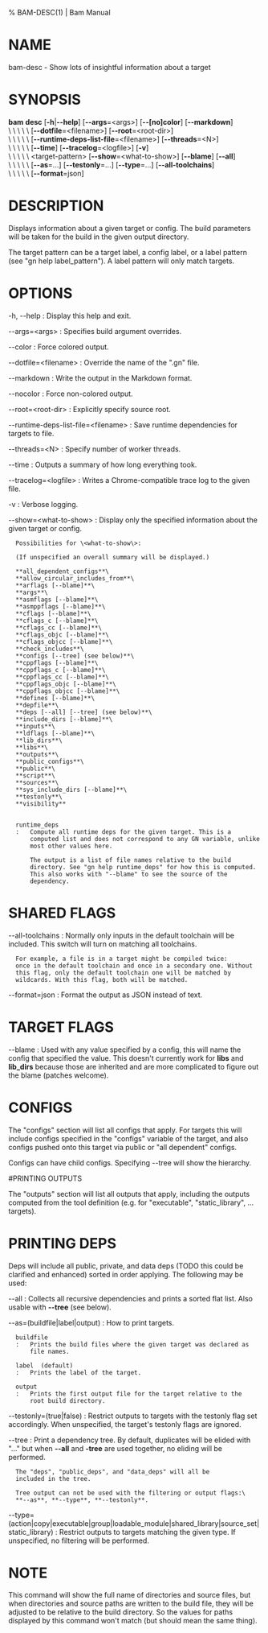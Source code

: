 % BAM-DESC(1) | Bam Manual

# NAME

bam-desc - Show lots of insightful information about a target

# SYNOPSIS

**bam** **desc** [**-h**|**--help**] [**--args**=\<args\>] [**--[no]color**] [**--markdown**]\
\  \  \  \  \ [**--dotfile**=\<filename\>] [**--root**=\<root-dir\>]\
\  \  \  \  \ [**--runtime-deps-list-file**=\<filename\>] [**--threads**=\<N\>]\
\  \  \  \  \ [**--time**] [**--tracelog**=\<logfile\>] [**-v**]\
\  \  \  \  \ \<target-pattern\> [**--show**=\<what-to-show\>] [**--blame**] [**--all**]\
\  \  \  \  \ [**--as**=...] [**--testonly**=...] [**--type**=...] [**--all-toolchains**]\
\  \  \  \  \ [**--format**=json]

# DESCRIPTION

Displays information about a given target or config. The build parameters will
be taken for the build in the given output directory.

The target pattern can be a target label, a config label, or a label pattern
(see "gn help label_pattern"). A label pattern will only match targets.

# OPTIONS
-h, --help
:   Display this help and exit.

--args=\<args\>
:   Specifies build argument overrides.

--color
:   Force colored output.

--dotfile=\<filename\>
:   Override the name of the ".gn" file.

--markdown
:   Write the output in the Markdown format.

--nocolor
:   Force non-colored output.

--root=\<root-dir\>
:   Explicitly specify source root.

--runtime-deps-list-file=\<filename\>
:   Save runtime dependencies for targets to file.

--threads=\<N\>
:   Specify number of worker threads.

--time
:   Outputs a summary of how long everything took.

--tracelog=\<logfile\>
:   Writes a Chrome-compatible trace log to the given file.

-v
:   Verbose logging.

--show=\<what-to-show\>
:     Display only the specified information about the given target or config.

      Possibilities for \<what-to-show\>:

      (If unspecified an overall summary will be displayed.)

      **all_dependent_configs**\
      **allow_circular_includes_from**\
      **arflags [--blame]**\
      **args**\
      **asmflags [--blame]**\
      **asmppflags [--blame]**\
      **cflags [--blame]**\
      **cflags_c [--blame]**\
      **cflags_cc [--blame]**\
      **cflags_objc [--blame]**\
      **cflags_objcc [--blame]**\
      **check_includes**\
      **configs [--tree] (see below)**\
      **cppflags [--blame]**\
      **cppflags_c [--blame]**\
      **cppflags_cc [--blame]**\
      **cppflags_objc [--blame]**\
      **cppflags_objcc [--blame]**\
      **defines [--blame]**\
      **depfile**\
      **deps [--all] [--tree] (see below)**\
      **include_dirs [--blame]**\
      **inputs**\
      **ldflags [--blame]**\
      **lib_dirs**\
      **libs**\
      **outputs**\
      **public_configs**\
      **public**\
      **script**\
      **sources**\
      **sys_include_dirs [--blame]**\
      **testonly**\
      **visibility**


      runtime_deps
      :   Compute all runtime deps for the given target. This is a
          computed list and does not correspond to any GN variable, unlike
          most other values here.

          The output is a list of file names relative to the build
          directory. See "gn help runtime_deps" for how this is computed.
          This also works with "--blame" to see the source of the
          dependency.

# SHARED FLAGS

--all-toolchains
:     Normally only inputs in the default toolchain will be included.
      This switch will turn on matching all toolchains.

      For example, a file is in a target might be compiled twice:
      once in the default toolchain and once in a secondary one. Without
      this flag, only the default toolchain one will be matched by
      wildcards. With this flag, both will be matched.

--format=json
:     Format the output as JSON instead of text.

# TARGET FLAGS

--blame
:     Used with any value specified by a config, this will name
      the config that specified the value. This doesn't currently work
      for **libs** and **lib_dirs** because those are inherited and are more
      complicated to figure out the blame (patches welcome).

# CONFIGS

The "configs" section will list all configs that apply. For targets
this will include configs specified in the "configs" variable of
the target, and also configs pushed onto this target via public
or "all dependent" configs.

Configs can have child configs. Specifying --tree will show the
hierarchy.

#PRINTING OUTPUTS

The "outputs" section will list all outputs that apply, including the outputs
computed from the tool definition (e.g. for "executable", "static_library", ...
targets).

# PRINTING DEPS

Deps will include all public, private, and data deps (TODO this could
be clarified and enhanced) sorted in order applying. The following
may be used:

--all
:     Collects all recursive dependencies and prints a sorted flat list.
      Also usable with **--tree** (see below).

--as=(buildfile|label|output)
:     How to print targets.

      buildfile
      :   Prints the build files where the given target was declared as
          file names.

      label  (default)
      :   Prints the label of the target.

      output
      :   Prints the first output file for the target relative to the
          root build directory.

--testonly=(true|false)
:     Restrict outputs to targets with the testonly flag set
      accordingly. When unspecified, the target's testonly flags are
      ignored.

--tree
:     Print a dependency tree. By default, duplicates will be elided
      with "..." but when **--all** and **-tree** are used together, no
      eliding will be performed.

      The "deps", "public_deps", and "data_deps" will all be
      included in the tree.

      Tree output can not be used with the filtering or output flags:\
      **--as**, **--type**, **--testonly**.

--type=(action|copy|executable|group|loadable_module|shared_library|source_set|static_library)
:     Restrict outputs to targets matching the given type. If
      unspecified, no filtering will be performed.

# NOTE

This command will show the full name of directories and source files,
but when directories and source paths are written to the build file,
they will be adjusted to be relative to the build directory. So the
values for paths displayed by this command won't match (but should
mean the same thing).
